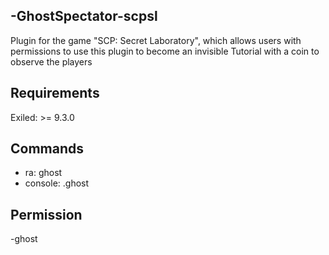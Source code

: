  ## -GhostSpectator-scpsl
 Plugin for the game "SCP: Secret Laboratory", which allows users with permissions to use     this plugin to become an invisible Tutorial with a coin to observe the players

## Requirements
Exiled: >= 9.3.0


## Commands
- ra: ghost
-  console: .ghost


## Permission
-ghost




